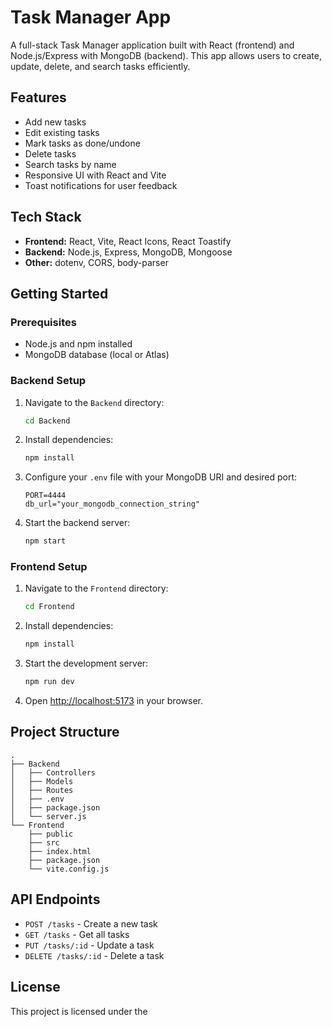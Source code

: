 # Task Manager App

A full-stack Task Manager application built with React (frontend) and Node.js/Express with MongoDB (backend). This app allows users to create, update, delete, and search tasks efficiently.

## Features

- Add new tasks
- Edit existing tasks
- Mark tasks as done/undone
- Delete tasks
- Search tasks by name
- Responsive UI with React and Vite
- Toast notifications for user feedback

## Tech Stack

- **Frontend:** React, Vite, React Icons, React Toastify
- **Backend:** Node.js, Express, MongoDB, Mongoose
- **Other:** dotenv, CORS, body-parser

## Getting Started

### Prerequisites

- Node.js and npm installed
- MongoDB database (local or Atlas)

### Backend Setup

1. Navigate to the `Backend` directory:
   ```sh
   cd Backend
   ```
2. Install dependencies:
   ```sh
   npm install
   ```
3. Configure your `.env` file with your MongoDB URI and desired port:
   ```
   PORT=4444
   db_url="your_mongodb_connection_string"
   ```
4. Start the backend server:
   ```sh
   npm start
   ```

### Frontend Setup

1. Navigate to the `Frontend` directory:
   ```sh
   cd Frontend
   ```
2. Install dependencies:
   ```sh
   npm install
   ```
3. Start the development server:
   ```sh
   npm run dev
   ```
4. Open [http://localhost:5173](http://localhost:5173) in your browser.

## Project Structure

```
.
├── Backend
│   ├── Controllers
│   ├── Models
│   ├── Routes
│   ├── .env
│   ├── package.json
│   └── server.js
└── Frontend
    ├── public
    ├── src
    ├── index.html
    ├── package.json
    └── vite.config.js
```

## API Endpoints

- `POST /tasks` - Create a new task
- `GET /tasks` - Get all tasks
- `PUT /tasks/:id` - Update a task
- `DELETE /tasks/:id` - Delete a task

## License

This project is licensed under the
